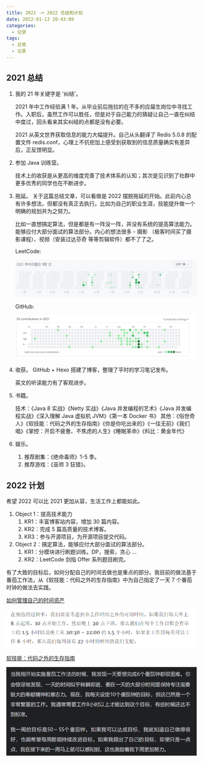 ```yaml
---
title: 2021 -> 2022 总结和计划
date: 2022-01-13 20:43:09
categories:
  - 记录
tags:
  - 日常
  - 记录
---
```


## 2021 总结

1. 我的 21 年关键字是 '纠结'。<!--more-->

   2021 年中工作经验满 1 年。从毕业前后拖拉的在不多的应届生岗位中寻找工作。入职后，虽然工作可以胜任，但是对于自己能力的猜疑让自己一直在纠结中度过，回头看来其实纠结的点都是没有必要。

   2021 从英文世界获取信息的能力大幅提升。自己从头翻译了 Redis 5.0.8 的配置文件 redis.conf，心理上不抗拒加上感受到获取到的信息质量确实有差异后，正反馈明显。

2. 参加 Java 训练营。

   技术上的收获是从更高的维度完善了技术体系的认知；其次是见识到了社群中更多优秀的同学也在不断进步。

3. 拖延。
   关于这篇总结文章，可以看做是 2022 摆脱拖延的开始。此前内心总有许多想法，但都没有真正去执行。比如为自己的职业生涯，技能提升做一个明确的规划并为之努力。

   比如一直想搞定算法，但是都是有一阵没一阵，并没有系统的提高算法能力。能够应付大部分面试的算法部分。内心的想法很多 - 摄影 （极客时间买了摄影课程）、视频（安装过达芬奇 等等剪辑软件）都不了了之。

   LeetCode:

   ![leetcode提交记录](2021-2022/image-20220113173401456.png)

   GitHub:

   ![GitHub提交记录](2021-2022/image-20220113173717713.png)

4. 收获。
   GitHub + Hexo 搭建了博客，整理了平时的学习笔记发布。

   英文的听读能力有了客观进步。

5. 书籍。

   技术：《Java 8 实战》《Netty 实战》《Java 并发编程的艺术》《Java 并发编程实战》《深入理解 Java 虚拟机 JVM》《第一本 Docker 书》
   其他：《俗世奇人》《软技能：代码之外的生存指南》《你是你吃出来的》《一往无前》《我们唱》《掌控：开启不疲惫、不焦虑的人生》《睡眠革命》《科比：黄金年代》

6. 娱乐。

   1. 推荐剧集：《绝命毒师》1-5 季。
   2. 推荐游戏：《巫师 3 狂猎》。

## 2022 计划

希望 2022 可以比 2021 更加从容，生活工作上都能如此。

1. Object 1：提高技术能力
   1. KR1：丰富博客站内容，增加 30 篇内容。
   2. KR2：完成 5 篇高质量的技术博客。
   3. KR3：参与开源项目，为开源项目提交代码。
2. Object 2：搞定算法，能够应付大部分面试的算法部分。
   1. KR1：分模块进行刷题训练。DP，搜索，贪心 ...
   2. KR2：LeetCode 剑指 Offer 系列题目刷完。

有了大致的目标后，如何分配自己的时间去做也是重点的部分。我目前的做法基于番茄工作法，从《软技能：代码之外的生存指南》中为自己指定了一天 7 个番茄时钟的做法去实践。



[如何管理自己的时间资产](https://draveness.me/few-words-time-management/)

![image-20220113201324042](2021-2022/image-20220113201324042.png)

[软技能：代码之外的生存指南](https://book.douban.com/subject/26835090/)

![image-20220113201656902](2021-2022/image-20220113201656902.png)
